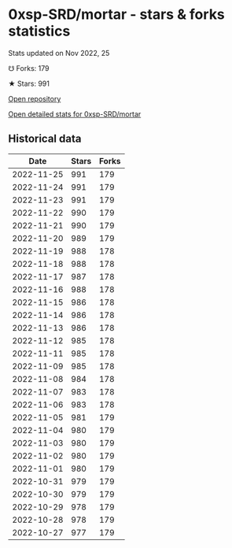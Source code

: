# 0xsp-SRD/mortar - stars & forks statistics

Stats updated on Nov 2022, 25

☋ Forks: 179

★ Stars: 991

[Open repository](https://github.com/0xsp-SRD/mortar)

[Open detailed stats for 0xsp-SRD/mortar](https://reviewgithub.com/rep/0xsp-SRD/mortar)

## Historical data
| Date | Stars | Forks |
|------|-------|-------|
| 2022-11-25 | 991 | 179 | 
| 2022-11-24 | 991 | 179 | 
| 2022-11-23 | 991 | 179 | 
| 2022-11-22 | 990 | 179 | 
| 2022-11-21 | 990 | 179 | 
| 2022-11-20 | 989 | 179 | 
| 2022-11-19 | 988 | 178 | 
| 2022-11-18 | 988 | 178 | 
| 2022-11-17 | 987 | 178 | 
| 2022-11-16 | 988 | 178 | 
| 2022-11-15 | 986 | 178 | 
| 2022-11-14 | 986 | 178 | 
| 2022-11-13 | 986 | 178 | 
| 2022-11-12 | 985 | 178 | 
| 2022-11-11 | 985 | 178 | 
| 2022-11-09 | 985 | 178 | 
| 2022-11-08 | 984 | 178 | 
| 2022-11-07 | 983 | 178 | 
| 2022-11-06 | 983 | 178 | 
| 2022-11-05 | 981 | 179 | 
| 2022-11-04 | 980 | 179 | 
| 2022-11-03 | 980 | 179 | 
| 2022-11-02 | 980 | 179 | 
| 2022-11-01 | 980 | 179 | 
| 2022-10-31 | 979 | 179 | 
| 2022-10-30 | 979 | 179 | 
| 2022-10-29 | 978 | 179 | 
| 2022-10-28 | 978 | 179 | 
| 2022-10-27 | 977 | 179 | 


